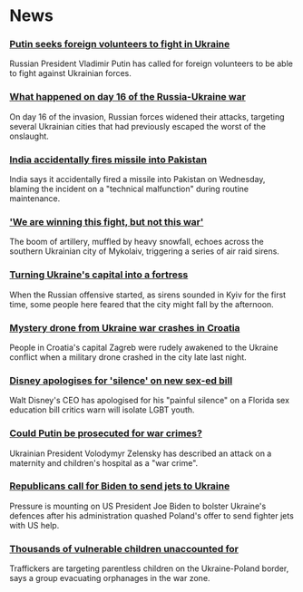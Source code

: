 # News
### [Putin seeks foreign volunteers to fight in Ukraine](https://www.bbc.com/news/world-europe-60705486)
Russian President Vladimir Putin has called for foreign volunteers to be able to fight against Ukrainian forces.
### [What happened on day 16 of the Russia-Ukraine war](https://www.bbc.com/news/world-europe-60712179)
On day 16 of the invasion, Russian forces widened their attacks, targeting several Ukrainian cities that had previously escaped the worst of the onslaught.
### [India accidentally fires missile into Pakistan](https://www.bbc.com/news/world-asia-india-60711653)
India says it accidentally fired a missile into Pakistan on Wednesday, blaming the incident on a "technical malfunction" during routine maintenance.
### ['We are winning this fight, but not this war'](https://www.bbc.com/news/world-europe-60711659)
The boom of artillery, muffled by heavy snowfall, echoes across the southern Ukrainian city of Mykolaiv, triggering a series of air raid sirens. 
### [Turning Ukraine's capital into a fortress](https://www.bbc.com/news/world-europe-60714515)
When the Russian offensive started, as sirens sounded in Kyiv for the first time, some people here feared that the city might fall by the afternoon. 
### [Mystery drone from Ukraine war crashes in Croatia](https://www.bbc.com/news/world-europe-60709952)
People in Croatia's capital Zagreb were rudely awakened to the Ukraine conflict when a military drone crashed in the city late last night.
### [Disney apologises for 'silence' on new sex-ed bill](https://www.bbc.com/news/world-us-canada-60714063)
Walt Disney's CEO has apologised for his "painful silence" on a Florida sex education bill critics warn will isolate LGBT youth.
### [Could Putin be prosecuted for war crimes?](https://www.bbc.com/news/world-60690688)
Ukrainian President Volodymyr Zelensky has described an attack on a maternity and children's hospital as a "war crime". 
### [Republicans call for Biden to send jets to Ukraine](https://www.bbc.com/news/60710226)
Pressure is mounting on US President Joe Biden to bolster Ukraine's defences after his administration quashed Poland's offer to send fighter jets with US help.
### [Thousands of vulnerable children unaccounted for](https://www.bbc.com/news/world-europe-60692442)
Traffickers are targeting parentless children on the Ukraine-Poland border, says a group evacuating orphanages in the war zone.
